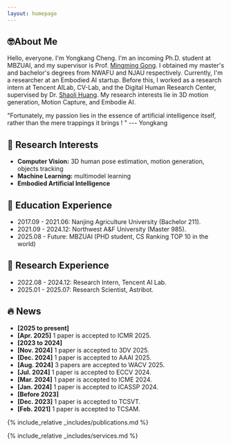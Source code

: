 ```yaml
---
layout: homepage
---
```


## 🤓About Me

Hello, everyone. I'm Yongkang Cheng. I'm an incoming Ph.D. student at MBZUAI, and my supervisor is Prof. [Mingming Gong](https://scholar.google.com/citations?user=6BmiCJIAAAAJ&hl=zh-CN&oi=ao). I obtained my master's and bachelor's degrees from NWAFU and NJAU respectively. Currently, I'm a researcher at an Embodied AI startup. Before this, I worked as a research intern at Tencent AILab, CV-Lab, and the Digital Human Research Center, supervised by Dr. [Shaoli Huang](https://scholar.google.com/citations?user=o31BPFsAAAAJ). My research interests lie in 3D motion generation, Motion Capture, and Embodie AI. 

"Fortunately, my passion lies in the essence of artificial intelligence itself, rather than the mere trappings it brings ! "           --- Yongkang

## 🎉 Research Interests
- **Computer Vision:** 3D human pose estimation, motion generation, objects tracking
- **Machine Learning:** multimodel learning
- **Embodied Artificial Intelligence**

## 👣 Education Experience
- 2017.09 - 2021.06: Nanjing Agriculture University (Bachelor 211).
- 2021.09 - 2024.12: Northwest A&F University (Master 985).
- 2025.08 - Future: MBZUAI (PHD student, CS Ranking TOP 10 in the world)

 
## 👣 Research Experience
- 2022.08 - 2024.12: Research Intern, Tencent AI Lab.
- 2025.01 - 2025.07: Research Scientist, Astribot.


## 🔥 News
- **[2025 to present]**
- **[Apr. 2025]** 1 paper is accepted to ICMR 2025.
- **[2023 to 2024]**
- **[Nov. 2024]** 1 paper is accepted to 3DV 2025.
- **[Dec. 2024]** 1 paper is accepted to AAAI 2025. 
- **[Aug. 2024]** 3 papers are accepted to WACV 2025.
- **[Jul. 2024]** 1 paper is accepted to ECCV 2024.
- **[Mar. 2024]** 1 paper is accepted to ICME 2024.
- **[Jan. 2024]** 1 paper is accepted to ICASSP 2024.
- **[Before 2023]**
- **[Dec. 2023]** 1 paper is accepted to TCSVT.
- **[Feb. 2021]** 1 paper is accepted to TCSAM.




{% include_relative _includes/publications.md %}

{% include_relative _includes/services.md %}
<center>
<script type="text/javascript" id="clstr_globe" src="//clustrmaps.com/globe.js?d=iuSJ1VKqKr8as2njQGszJOuhLq_EQuzo7ngDdC_UVt4"></script>
</center>

